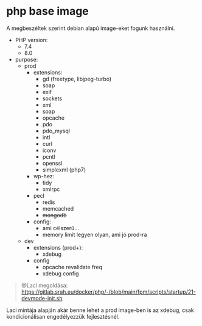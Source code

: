 # php base image

A megbeszéltek szerint debian alapú image-eket fogunk használni. 

- PHP version:
  - 7.4
  - 8.0
- purpose:
  - prod
    - extensions:
      - gd (freetype, libjpeg-turbo)
      - soap
      - exif
      - sockets
      - xml
      - soap
      - opcache
      - pdo
      - pdo_mysql
      - intl
      - curl
      - iconv 
      - pcntl 
      - openssl 
      - simplexml (php7)
    - wp-hez: 
      - tidy 
      - xmlrpc 
    - pecl
      - redis
      - memcached
      - ~~mongodb~~
    - config:
      - ami célszerű... 
      - memory limit legyen olyan, ami jó prod-ra
  - dev
    - extensions (prod+): 
      - xdebug 
    - config
      - opcache revalidate freq
      - xdebug config 

> @Laci megoldása: https://gitlab.srah.eu/docker/php/-/blob/main/fpm/scripts/startup/21-devmode-init.sh

Laci mintája alapján akár benne lehet a prod image-ben is az xdebug, csak kondicionálisan engedélyezzük fejlesztésnél. 
